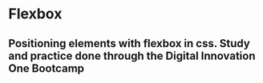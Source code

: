 # Flexbox
## Positioning elements with flexbox in css. Study and practice done through the Digital Innovation One Bootcamp
